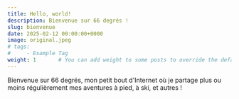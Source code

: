 ```yaml
---
title: Hello, world!
description: Bienvenue sur 66 degrés !
slug: bienvenue
date: 2025-02-12 00:00:00+0000
image: original.jpeg
# tags:
#     - Example Tag
weight: 1       # You can add weight to some posts to override the default sorting (date descending)
---
```


Bienvenue sur 66 degrés, mon petit bout d'Internet où je partage plus ou moins régulièrement mes aventures à pied, à ski, et autres !